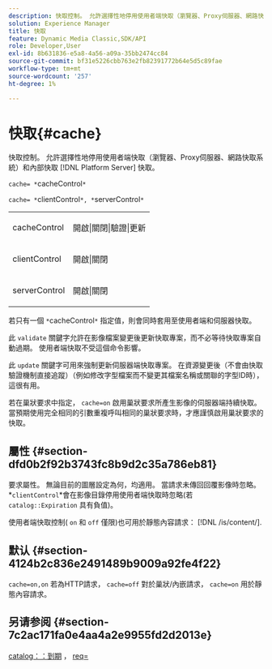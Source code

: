 ```yaml
---
description: 快取控制。 允許選擇性地停用使用者端快取（瀏覽器、Proxy伺服器、網路快取系統）和內部快取 [!DNL Platform Server] 快取。
solution: Experience Manager
title: 快取
feature: Dynamic Media Classic,SDK/API
role: Developer,User
exl-id: 8b631836-e5a8-4a56-a09a-35bb2474cc84
source-git-commit: bf31e5226cbb763e2fb82391772b64e5d5c89fae
workflow-type: tm+mt
source-wordcount: '257'
ht-degree: 1%

---
```


# 快取{#cache}

快取控制。 允許選擇性地停用使用者端快取（瀏覽器、Proxy伺服器、網路快取系統）和內部快取 [!DNL Platform Server] 快取。

`cache= *`cacheControl`*`

`cache= *`clientControl`*, *`serverControl`*`

<table id="simpletable_70ACECAEA02F400C83B598FA13F1D00B"> 
 <tr class="strow"> 
  <td class="stentry"> <p><span class="codeph"> <span class="varname"> cacheControl</span></span> </p> </td> 
  <td class="stentry"> <p><span class="codeph"> 開啟|關閉|驗證|更新</span> </p> </td> 
 </tr> 
 <tr class="strow"> 
  <td class="stentry"> <p><span class="codeph"> <span class="varname"> clientControl</span></span> </p></td> 
  <td class="stentry"> <p><span class="codeph"> 開啟|關閉</span> </p></td> 
 </tr> 
 <tr class="strow"> 
  <td class="stentry"> <p><span class="codeph"> <span class="varname"> serverControl</span></span> </p></td> 
  <td class="stentry"> <p><span class="codeph"> 開啟|關閉</span> </p></td> 
 </tr> 
</table>

若只有一個 `*`cacheControl`*` 指定值，則會同時套用至使用者端和伺服器快取。

此 `validate` 關鍵字允許在影像檔案變更後更新快取專案，而不必等待快取專案自動過期。 使用者端快取不受這個命令影響。

此 `update` 關鍵字可用來強制更新伺服器端快取專案。 在資源變更後（不會由快取驗證機制直接追蹤）（例如修改字型檔案而不變更其檔案名稱或關聯的字型ID時），這很有用。

若在巢狀要求中指定， `cache=on` 啟用巢狀要求所產生影像的伺服器端持續快取。 當預期使用完全相同的引數重複呼叫相同的巢狀要求時，才應謹慎啟用巢狀要求的快取。

## 屬性 {#section-dfd0b2f92b3743fc8b9d2c35a786eb81}

要求屬性。 無論目前的圖層設定為何，均適用。 當請求未傳回回覆影像時忽略。 *`clientControl`*會在影像目錄停用使用者端快取時忽略(若 `catalog::Expiration` 具有負值)。

使用者端快取控制( `on` 和 `off` 僅限)也可用於靜態內容請求： [!DNL /is/content/].

## 默认 {#section-4124b2c836e2491489b9009a92fe4f22}

`cache=on,on` 若為HTTP請求， `cache=off` 對於巢狀/內嵌請求， `cache=on` 用於靜態內容請求。

## 另请参阅 {#section-7c2ac171fa0e4aa4a2e9955fd2d2013e}

[catalog：：到期](../../../../../is-api/image-catalog/image-serving-api-ref/c-image-catalog-reference/c-image-svg-data-reference/c-image-data-reference/r-expiration-cat.md#reference-a7afd668ecbb4d2da65d86259aa6a28a) ， [req=](../../../../../is-api/http-ref/image-serving-api-ref/c-http-protocol-reference/c-command-reference/r-req/r-req.md#reference-907cdb4a97034db7ad94695f25552e76)

